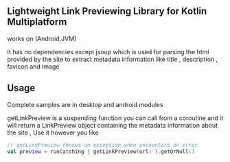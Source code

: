 ## Lightweight Link Previewing Library for Kotlin Multiplatform

works on (Android,JVM)

It has no dependencies except jsoup which is used for parsing the html provided by the site to extract metadata
information like title , description , favicon and image

## Usage

Complete samples are in desktop and android modules

getLinkPreview is a suspending function you can call from a coroutine and it will return a LinkPreview object containing
the metadata information about the site , Use it however you like

```kotlin
// getLinkPreview throws an exception when encounters an error
val preview = runCatching { getLinkPreview(url) }.getOrNull()
```
